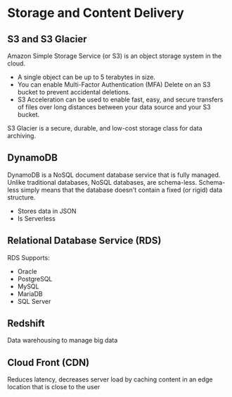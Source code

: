 # Storage and Content Delivery

## S3 and S3 Glacier
Amazon Simple Storage Service (or S3) is an object storage system in the cloud.

* A single object can be up to 5 terabytes in size.
* You can enable Multi-Factor Authentication (MFA) Delete on an S3 bucket to prevent accidental deletions.
* S3 Acceleration can be used to enable fast, easy, and secure transfers of files over long distances between your data source and your S3 bucket.

S3 Glacier is a secure, durable, and low-cost storage class for data archiving.

## DynamoDB
DynamoDB is a NoSQL document database service that is fully managed. Unlike traditional databases, NoSQL databases, are schema-less. Schema-less simply means that the database doesn't contain a fixed (or rigid) data structure.

* Stores data in JSON
* Is Serverless

## Relational Database Service (RDS)
RDS Supports:
* Oracle
* PostgreSQL
* MySQL
* MariaDB
* SQL Server

## Redshift
Data warehousing to manage big data

## Cloud Front (CDN)
Reduces latency, decreases server load by caching content in an edge location that is close to the user
